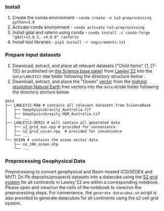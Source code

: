 ### Install
1. Create the conda environment - `conda create -n ta3-preprocessing python=3.8`
2. Activate conda environment - `conda activate ta3-preprocessing`
3. Install gdal and raterio using conda - `conda install -c conda-forge "gdal>=3.0.2, <4.0.0" rasterio`
3. Install tool libraries - `pip3 install -r requirements.txt`


### Prepare input datasets
1. Download, extract, and place all relevant datasets ("Child Items" {1, [7-13]} as published on [the Science base page](https://www.sciencebase.gov/catalog/item/6193e9f3d34eb622f68f13a5)) from [Lawley'22](https://www.sciencedirect.com/science/article/pii/S0169136821006612) into the `data/LAWLEY22-RAW` folder following the directory structure below .
2. Download, extract, and place the "Ocean" [vector](https://www.naturalearthdata.com/http//www.naturalearthdata.com/download/10m/physical/ne_10m_ocean.zip) from the [highest resolution Natural Earth](https://www.naturalearthdata.com/downloads/10m-physical-vectors/) free vectors into the `data/OCEAN` folder following the directory strcture below.

```
data
├── LAWLEY22-RAW # contains all relevant datasets from ScienceBase
│   ├── GeophysicsGravity_Australia.tif 
│   ├── GeophysicsGravity_HGM_Australia.tif
│   └── ...
├── LAWLEY22-DERIV # will contain all generated data
│   ├── s2_grid_aus.npy # provided for convenience
│   ├── s2_grid_uscan.npy  # provided for convenience
│   └── ...
└── OCEAN # contains the ocean vector data
    ├── ne_10m_ocean.shp
    └── ...
```

### Preprocessing Geophysical Data
Preprocessing to convert geophysical and Basin-hosted (CD/SEDEX and MVT) Zn-Pb deposits/prospects datasets into a datacube using the [S2 grid system](https://s2geometry.io/) for all continents in Lawley'22 are within a corresponding notebook. Please open and view/run the cells of the notebook to view/run the preprocessing steps. For convenience, the `generate datacubes.sh` script is also provided to generate datacubes for all continents using the s2 cell grid system.

